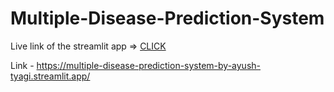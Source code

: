 # Multiple-Disease-Prediction-System

Live link of the streamlit app => [CLICK](https://multiple-disease-prediction-system-by-ayush-tyagi.streamlit.app/)

Link - https://multiple-disease-prediction-system-by-ayush-tyagi.streamlit.app/
